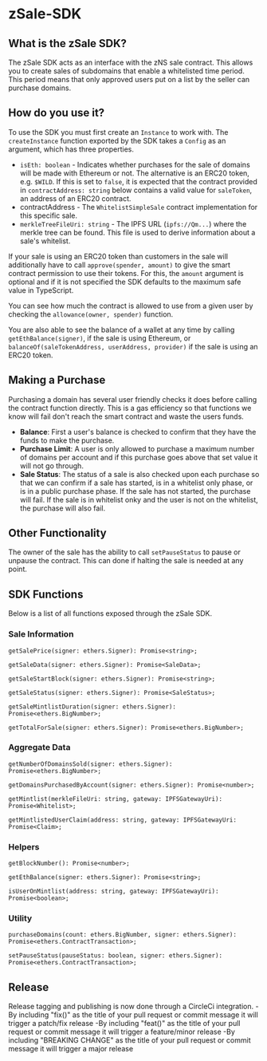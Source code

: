 # zSale-SDK

## What is the zSale SDK?

The zSale SDK acts as an interface with the zNS sale contract. This allows you to create sales of subdomains that enable a whitelisted time period. This period means that only approved users put on a list by the seller can purchase domains. 

## How do you use it?

To use the SDK you must first create an `Instance` to work with. The `createInstance` function exported by the SDK takes a `Config` as an argument, which has three properties.

 - `isEth: boolean` - Indicates whether purchases for the sale of domains will be made with Ethereum or not. The alternative is an ERC20 token, e.g. `$WILD`. If this is set to `false`, it is expected that the contract provided in `contractAddress: string` below contains a valid value for `saleToken`, an address of an ERC20 contract.
 - contractAddress - The `WhitelistSimpleSale` contract implementation for this specific sale.
 - `merkleTreeFileUri: string` - The IPFS URL (`ipfs://Qm...`) where the merkle tree can be found. This file is used to derive information about a sale's whitelist.

If your sale is using an ERC20 token than customers in the sale will additionally have to call `approve(spender, amount)` to give the smart contract permission to use their tokens. For this, the `amount` argument is optional and if it is not specified the SDK defaults to the maximum safe value in TypeScript.

You can see how much the contract is allowed to use from a given user by checking the `allowance(owner, spender)` function.

You are also able to see the balance of a wallet at any time by calling `getEthBalance(signer)`, if the sale is using Ethereum, or `balanceOf(saleTokenAddress, userAddress, provider)` if the sale is using an ERC20 token.

## Making a Purchase

 Purchasing a domain has several user friendly checks it does before calling the contract function directly. This is a gas efficiency so that functions we know will fail don't reach the smart contract and waste the users funds.
  - **Balance**: First a user's balance is checked to confirm that they have the funds to make the purchase.
  - **Purchase Limit**: A user is only allowed to purchase a maximum number of domains per account and if this purchase goes above that set value it will not go through.
  - **Sale Status**: The status of a sale is also checked upon each purchase so that we can confirm if a sale has started, is in a whitelist only phase, or is in a public purchase phase. If the sale has not started, the purchase will fail. If the sale is in whitelist onky and the user is not on the whitelist, the purchase will also fail.

## Other Functionality

The owner of the sale has the ability to call `setPauseStatus` to pause or unpause the contract. This can done if halting the sale is needed at any point.

## SDK Functions

Below is a list of all functions exposed through the zSale SDK.

### Sale Information

  `getSalePrice(signer: ethers.Signer): Promise<string>;`

  `getSaleData(signer: ethers.Signer): Promise<SaleData>;`

  `getSaleStartBlock(signer: ethers.Signer): Promise<string>;`
  
  `getSaleStatus(signer: ethers.Signer): Promise<SaleStatus>;`
  
  `getSaleMintlistDuration(signer: ethers.Signer): Promise<ethers.BigNumber>;`

  `getTotalForSale(signer: ethers.Signer): Promise<ethers.BigNumber>;`

### Aggregate Data

  `getNumberOfDomainsSold(signer: ethers.Signer): Promise<ethers.BigNumber>;`

  `getDomainsPurchasedByAccount(signer: ethers.Signer): Promise<number>;`

  `getMintlist(merkleFileUri: string, gateway: IPFSGatewayUri): Promise<Whitelist>;`
 
  `getMintlistedUserClaim(address: string, gateway: IPFSGatewayUri: Promise<Claim>;`
  
### Helpers
  
  `getBlockNumber(): Promise<number>;`
  
  `getEthBalance(signer: ethers.Signer): Promise<string>;`
  
  `isUserOnMintlist(address: string, gateway: IPFSGatewayUri): Promise<boolean>;`
  
 
### Utility
  
  `purchaseDomains(count: ethers.BigNumber, signer: ethers.Signer): Promise<ethers.ContractTransaction>;`
  
  `setPauseStatus(pauseStatus: boolean, signer: ethers.Signer): Promise<ethers.ContractTransaction>;`
  
## Release
Release tagging and publishing is now done through a CircleCi integration.
-By including "fix(<subject>)" as the title of your pull request or commit message it will trigger a patch/fix release
-By including "feat(<subject>)" as the title of your pull request or commit message it will trigger a feature/minor release
-By including "BREAKING CHANGE" as the title of your pull request or commit message it will trigger a major release
